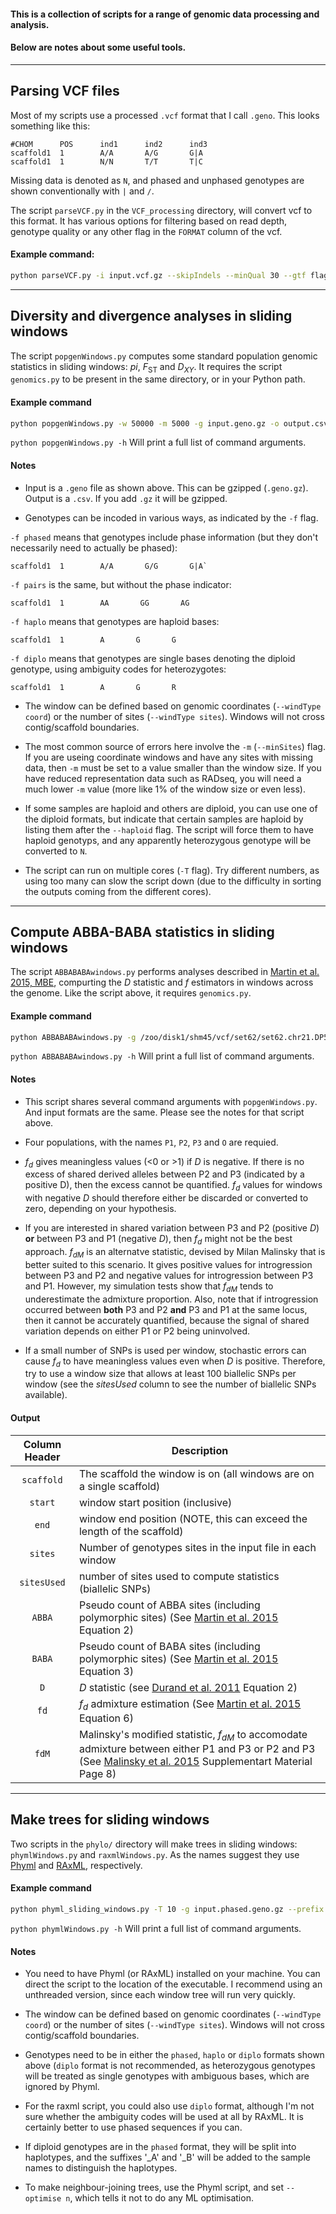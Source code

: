 #### This is a collection of scripts for a range of genomic data processing and analysis.
#### Below are notes about some useful tools.

___

## Parsing VCF files

Most of my scripts use a processed `.vcf` format that I call `.geno`. This looks something like this:

```
#CHOM      POS      ind1      ind2      ind3
scaffold1  1        A/A       A/G       G|A
scaffold1  1        N/N       T/T       T|C
```

Missing data is denoted as `N`, and phased and unphased genotypes are shown conventionally with `|` and `/`.

The script `parseVCF.py` in the `VCF_processing` directory, will convert vcf to this format. It has various options for filtering based on read depth, genotype quality or any other flag in the `FORMAT` column of the vcf.

#### Example command:

```bash
python parseVCF.py -i input.vcf.gz --skipIndels --minQual 30 --gtf flag=DP min=5 | gzip > output.geno.gz
```
___

## Diversity and divergence analyses in sliding windows

The script `popgenWindows.py` computes some standard population genomic statistics in sliding windows:  *pi*,  *F*<sub>ST</sub> and *D<sub>XY</sub>*. It requires the script `genomics.py` to be present in the same directory, or in your Python path.

#### Example command
```bash
python popgenWindows.py -w 50000 -m 5000 -g input.geno.gz -o output.csv.gz -f phased -T 5 -p popA A1,A2,A3,A4 -p popB B1,B2,B3,B4,B6,B6 -p popC C1,C2
```
`python popgenWindows.py -h` Will print a full list of command arguments.

#### Notes

* Input is a `.geno` file as shown above. This can be gzipped (`.geno.gz`).
Output is a `.csv`. If you add `.gz` it will be gzipped.

* Genotypes can be incoded in various ways, as indicated by the `-f` flag.

`-f phased` means that genotypes include phase information (but they don't necessarily need to actually be phased):
```
scaffold1  1        A/A       G/G       G|A`
``` 

`-f pairs` is the same, but without the phase indicator:
```
scaffold1  1        AA       GG       AG
```

`-f haplo` means that genotypes are haploid bases:
```
scaffold1  1        A       G       G
```

`-f diplo` means that genotypes are single bases denoting the diploid genotype, using ambiguity codes for heterozygotes:
```
scaffold1  1        A       G       R
```

* The window can be defined based on genomic coordinates (`--windType coord`) or the number of sites (`--windType sites`). Windows will not cross contig/scaffold boundaries.

* The most common source of errors here involve the `-m` (`--minSites`) flag. If you are useing coordinate windows and have any sites with missing data, then `-m` must be set to a value smaller than the window size. If you have reduced representation data such as RADseq, you will need a much lower `-m` value (more like 1% of the window size or even less).

* If some samples are haploid and others are diploid, you can use one of the diploid formats, but indicate that certain samples are haploid by listing them after the `--haploid` flag. The script will force them to have haploid genotyps, and any apparently heterozygous genotype will be converted to `N`.

* The script can run on multiple cores (`-T` flag). Try different numbers, as using too many can slow the script down (due to the difficulty in sorting the outputs coming from the different cores).


___
## Compute ABBA-BABA statistics in sliding windows

The script `ABBABABAwindows.py` performs analyses described in [Martin et al. 2015, MBE](http://mbe.oxfordjournals.org/content/32/1/244.abstract?sid=a3d00925-b3fe-4214-b142-256739082832), compurting the *D* statistic and *f* estimators in windows across the genome. Like the script above, it requires `genomics.py`.

#### Example command

```bash
python ABBABABAwindows.py -g /zoo/disk1/shm45/vcf/set62/set62.chr21.DP5GQ30.AN100MAC1.diplo.gz -f diplo -o output.csv -w 100000 -m 100 -s 100000 -p P1 A1,A2,A3,A4 -p P2 B1,B2,B3,B4 -p P3  C1,C2,C3,C4 -p O D1,D2,D3,D4 -T 10 --minData 0.5
```
`python ABBABABAwindows.py -h` Will print a full list of command arguments.

#### Notes
* This script shares several command arguments with `popgenWindows.py`. And input formats are the same. Please see the notes for that script above.

* Four populations, with the names `P1`, `P2`, `P3` and `O` are requied.

* *f<sub>d</sub>* gives meaningless values (<0 or >1) if *D* is negative. If there is no excess of shared derived alleles between P2 and P3 (indicated by a positive D), then the excess cannot be quantified. *f<sub>d</sub>* values for windows with negative *D* should therefore either be discarded or converted to zero, depending on your hypothesis. 

* If you are interested in shared variation between P3 and P2 (positive *D*) **or** between P3 and P1 (negative *D*), then *f<sub>d</sub>* might not be the best approach. *f<sub>dM</sub>* is an alternatve statistic, devised by Milan Malinsky that is better suited to this scenario. It gives positive values for introgression between P3 and P2 and negative values for introgression between P3 and P1. However, my simulation tests show that *f<sub>dM</sub>* tends to underestimate the admixture proportion. Also, note that if introgression occurred between **both** P3 and P2 **and** P3 and P1 at the same locus, then it cannot be accurately quantified, because the signal of shared variation depends on either P1 or P2 being uninvolved.

* If  a small number of SNPs is used per window, stochastic errors can cause *f<sub>d</sub>* to have meaningless values even when *D* is positive. Therefore, try to use a window size that allows at least 100 biallelic SNPs per window (see the *sitesUsed* column to see the number of biallelic SNPs available).

#### Output


| Column Header | Description |
| :-----------: | ----------- | 
| `scaffold`     | The scaffold the window is on (all windows are on a single scaffold) |
| `start`        | window start position (inclusive) |
| `end`          | window end position (NOTE, this can exceed the length of the scaffold) |
| `sites`        | Number of genotypes sites in the input file in each window |
| `sitesUsed`    | number of sites used to compute statistics (biallelic SNPs) |
| `ABBA`         | Pseudo count of ABBA sites (including polymorphic sites) (See [Martin et al. 2015](https://doi.org/10.1093/molbev/msu269) Equation 2) |
| `BABA`         | Pseudo count of BABA sites (including polymorphic sites) (See [Martin et al. 2015](https://doi.org/10.1093/molbev/msu269) Equation 3) |
| `D`            | *D* statistic (see [Durand et al. 2011](https://doi.org/10.1093/molbev/msr048) Equation 2) |
| `fd`           | *f<sub>d</sub>* admixture estimation (See [Martin et al. 2015](https://doi.org/10.1093/molbev/msu269) Equation 6) |
| `fdM`          | Malinsky's modified statistic, *f<sub>dM</sub>* to accomodate admixture between either P1 and P3 or P2 and P3 (See [Malinsky et al. 2015](https://doi.org/10.1126/science.aac9927) Supplementart Material Page 8) |

___
## Make trees for sliding windows

Two scripts in the `phylo/` directory will make trees in sliding windows: `phymlWindows.py` and `raxmlWindows.py`. As the names suggest they use [Phyml](http://www.atgc-montpellier.fr/phyml/) and [RAxML](http://sco.h-its.org/exelixis/web/software/raxml/), respectively.

#### Example command
```bash
python phyml_sliding_windows.py -T 10 -g input.phased.geno.gz --prefix output.phyml_bionj.w50 -w 50 --windType sites --model GTR 
```
`python phymlWindows.py -h` Will print a full list of command arguments.

#### Notes
* You need to have Phyml (or RAxML) installed on your machine. You can direct the script to the location of the executable. I recommend using an unthreaded version, since each window tree will run very quickly.

* The window can be defined based on genomic coordinates (`--windType coord`) or the number of sites (`--windType sites`). Windows will not cross contig/scaffold boundaries.

* Genotypes need to be in either the `phased`, `haplo` or `diplo` formats shown above (`diplo` format is not recommended, as heterozygous genotypes will be treated as single genotypes with ambiguous bases, which are ignored by Phyml.

* For the raxml script, you could also use `diplo` format, although I'm not sure whether the ambiguity codes will be used at all by RAxML. It is certainly better to use phased sequences if you can.

* If diploid genotypes are in the `phased` format, they will be split into haplotypes, and the suffixes '_A' and '_B' will be added to the sample names to distinguish the haplotypes.


* To make neighbour-joining trees, use the Phyml script, and set `--optimise n`, which tells it not to do any ML optimisation.










